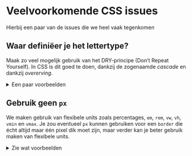 # Veelvoorkomende CSS issues

Hierbij een paar van de issues die we heel vaak tegenkomen

## Waar definiëer je het lettertype?

Maak zo veel mogelijk gebruik van het DRY-principe (Don’t Repeat Yourself). In CSS is dit goed te doen, dankzij de zogenaamde *cascade* en dankzij *overerving*.

<details>
  <summary>Een paar voorbeelden</summary>

### Goed
````css
body {
	font-family: helvetica, arial, sans-serif;
	font-size: 100%;
	color: black;
	background: papayawhip;
}
/* Lettertype-eigenschappen worden overerfd */
p {
	margin: 0 0 1em;
}
/* Beschrijf alleen de uitzonderingen  */
p:first-of-type {
	font-size: 1.414em;
}
````

### Niet goed

````
body {
	background: papayawhip;
}
p {
	font-family: helvetica, arial, sans-serif;
	font-size: 100%;
	color: black;
}
li {
	font-family: helvetica, arial, sans-serif;
	font-size: 100%;
	color: black;
}
/* Dit wordt een lange CSS op deze manier. En stel dat je toch Times New Roman wil gebruiken, dan moet je dat op veel plekken aanpassen … */
````
</details>


## Gebruik geen `px`

We maken gebruik van flexibele units zoals percentages, `em`, `rem`, `vw`, `vh`, `vmin` en `vmax`. Je zou eventueel `px` kunnen gebruiken voor een `border` die écht altijd maar één pixel dik moet zijn, maar verder kan je beter gebruik maken van flexibele units.

<details>
  <summary>Zie wat voorbeelden</summary>

### Goed
````css
button {
	box-shadow: 0 .3em .6em 0 olivedrab;
}
article {
	max-width: 40em;
}
@media (min-width: 40em) {
	…
}
````

### Niet goed
````
button {
	box-shadow: 0 4px 8px 0 olivedrab;
}
article {
	max-width: 640px;
}
@media (min-width: 640px) {
	…
}
````

### Niet goed
````
/* Gebruik overal flexibele units, ook in mediaqueries */
article {
	max-width: 40em;
}
@media (min-width: 640px) {
	…
}
````
</details>